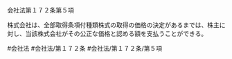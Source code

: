 会社法第１７２条第５項

株式会社は、全部取得条項付種類株式の取得の価格の決定があるまでは、株主に対し、当該株式会社がその公正な価格と認める額を支払うことができる。

#会社法
#会社法/第１７２条
#会社法/第１７２条/第５項
